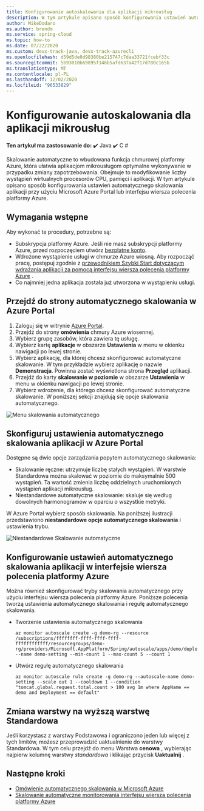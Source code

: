 ```yaml
---
title: Konfigurowanie autoskalowania dla aplikacji mikrousług
description: W tym artykule opisano sposób konfigurowania ustawień automatycznego skalowania aplikacji przy użyciu Microsoft Azure Portal lub interfejsu wiersza polecenia platformy Azure.
author: MikeDodaro
ms.author: brendm
ms.service: spring-cloud
ms.topic: how-to
ms.date: 07/22/2020
ms.custom: devx-track-java, devx-track-azurecli
ms.openlocfilehash: d59d5de0d98380be215747c7daa33721fcebf33c
ms.sourcegitcommit: 5b93010b69895f146b5afd637a42f17d780c165b
ms.translationtype: MT
ms.contentlocale: pl-PL
ms.lasthandoff: 12/02/2020
ms.locfileid: "96533829"
---
```

# <a name="set-up-autoscale-for-microservice-applications"></a>Konfigurowanie autoskalowania dla aplikacji mikrousług

**Ten artykuł ma zastosowanie do:** ✔️ Java ✔️ C #

Skalowanie automatyczne to wbudowana funkcja chmurowej platformy Azure, która ułatwia aplikacjom mikrousługom optymalne wykonywanie w przypadku zmiany zapotrzebowania. Obejmuje to modyfikowanie liczby wystąpień wirtualnych procesorów CPU, pamięci i aplikacji. W tym artykule opisano sposób konfigurowania ustawień automatycznego skalowania aplikacji przy użyciu Microsoft Azure Portal lub interfejsu wiersza polecenia platformy Azure.

## <a name="prerequisites"></a>Wymagania wstępne

Aby wykonać te procedury, potrzebne są:

* Subskrypcja platformy Azure. Jeśli nie masz subskrypcji platformy Azure, przed rozpoczęciem utwórz [bezpłatne konto](https://azure.microsoft.com/free/?WT.mc_id=A261C142F).
* Wdrożone wystąpienie usługi w chmurze Azure wiosną. Aby rozpocząć pracę, postępuj zgodnie z [przewodnikiem Szybki Start dotyczącym wdrażania aplikacji za pomocą interfejsu wiersza polecenia platformy Azure](./spring-cloud-quickstart.md) .
* Co najmniej jedna aplikacja została już utworzona w wystąpieniu usługi.

## <a name="navigate-to-the-autoscale-page-in-the-azure-portal"></a>Przejdź do strony automatycznego skalowania w Azure Portal

1. Zaloguj się w witrynie [Azure Portal](https://portal.azure.com/).
2. Przejdź do strony **omówienia** chmury Azure wiosennej.
3. Wybierz grupę zasobów, która zawiera tę usługę.
4. Wybierz kartę **aplikacje** w obszarze **Ustawienia** w menu w okienku nawigacji po lewej stronie.
5. Wybierz aplikację, dla której chcesz skonfigurować automatyczne skalowanie. W tym przykładzie wybierz aplikację o nazwie **Demonstracja**. Powinna zostać wyświetlona strona **Przegląd** aplikacji.
6. Przejdź do karty **skalowanie w poziomie** w obszarze **Ustawienia** w menu w okienku nawigacji po lewej stronie.
7. Wybierz wdrożenie, dla którego chcesz skonfigurować automatyczne skalowanie. W poniższej sekcji znajdują się opcje skalowania automatycznego.


![Menu skalowania automatycznego](./media/spring-cloud-autoscale/autoscale-menu.png)

## <a name="set-up-autoscale-settings-for-your-application-in-the-azure-portal"></a>Skonfiguruj ustawienia automatycznego skalowania aplikacji w Azure Portal

Dostępne są dwie opcje zarządzania popytem automatycznego skalowania:

* Skalowanie ręczne: utrzymuje liczbę stałych wystąpień. W warstwie Standardowa można skalować w poziomie do maksymalnie 500 wystąpień. Ta wartość zmienia liczbę oddzielnych uruchomionych wystąpień aplikacji mikrousług.
* Niestandardowe automatyczne skalowanie: skaluje się według dowolnych harmonogramów w oparciu o wszystkie metryki.

W Azure Portal wybierz sposób skalowania.  Na poniższej ilustracji przedstawiono **niestandardowe opcje automatycznego skalowania** i ustawienia trybu.

![Niestandardowe Skalowanie automatyczne](./media/spring-cloud-autoscale/custom-autoscale.png)

## <a name="set-up-autoscale-settings-for-your-application-in-azure-cli"></a>Konfigurowanie ustawień automatycznego skalowania aplikacji w interfejsie wiersza polecenia platformy Azure
Można również skonfigurować tryby skalowania automatycznego przy użyciu interfejsu wiersza polecenia platformy Azure.  Poniższe polecenia tworzą ustawienia automatycznego skalowania i regułę automatycznego skalowania.

* Tworzenie ustawienia automatycznego skalowania
  ```
  az monitor autoscale create -g demo-rg --resource /subscriptions/ffffffff-ffff-ffff-ffff-ffffffffffff/resourcegroups/demo-rg/providers/Microsoft.AppPlatform/Spring/autoscale/apps/demo/deployments/default --name demo-setting --min-count 1 --max-count 5 --count 1
  ```
* Utwórz regułę automatycznego skalowania
  ```
  az monitor autoscale rule create -g demo-rg --autoscale-name demo-setting --scale out 1 --cooldown 1 --condition "tomcat.global.request.total.count > 100 avg 1m where AppName == demo and Deployment == default"
  ```

## <a name="upgrade-to-the-standard-tier"></a>Zmiana warstwy na wyższą warstwę Standardowa

Jeśli korzystasz z warstwy Podstawowa i ograniczono jeden lub więcej z tych limitów, możesz przeprowadzić uaktualnienie do warstwy Standardowa. W tym celu przejdź do menu Warstwa **cenowa** , wybierając najpierw kolumnę warstwy *standardowa* i klikając przycisk **Uaktualnij** .

## <a name="next-steps"></a>Następne kroki

* [Omówienie automatycznego skalowania w Microsoft Azure](../azure-monitor/platform/autoscale-overview.md)
* [Skalowanie automatyczne monitorowania interfejsu wiersza polecenia platformy Azure](/cli/azure/monitor/autoscale?preserve-view=true&view=azure-cli-latest)
